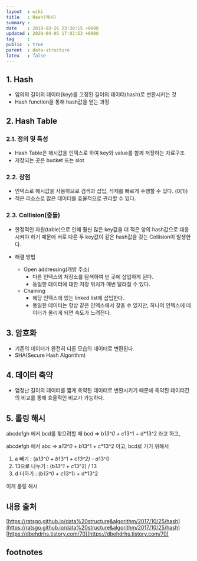 ```yaml
---
layout  : wiki
title   : Hash(해시)
summary : 
date    : 2019-03-26 23:30:15 +0900
updated : 2020-04-05 17:03:53 +0900
tag     : 
public  : true
parent  : data-structure
latex   : false
---
```


## 1. Hash
- 임의의 길이의 데이터(key)를 고정된 길이의 데이터(hash)로 변환시키는 것
- Hash function을 통해 hash값을 얻는 과정

## 2. Hash Table

### 2.1. 정의 및 특성
- Hash Table은 해시값을 인덱스로 하여 key와 value를 함께 저장하는 자료구조 
- 저장되는 곳은 bucket 또는 slot

### 2.2. 장점
- 인덱스로 해시값을 사용하므로 검색과 삽입, 삭제를 빠르게 수행할 수 있다. (0(1))
- 적은 리소스로 많은 데이터를 효율적으로 관리할 수 있다.

### 2.3. Collision(충돌)
- 한정적인 자원(table)으로 인해 훨씬 많은 key값을 더 적은 양의 hash값으로 대응시켜야 하기 때문에 서로 다른 두 key값이 같은 hash값을 갖는 Collision이 발생한다.

- 해결 방법
	- Open addressing(개방 주소)
		- 다른 인덱스의 저장소를 탐색하여 빈 곳에 삽입하게 된다.
		- 동일한 데이터에 대한 저장 위치가 매번 달라질 수 있다.
	- Chaining
		- 해당 인덱스에 있는 linked list에 삽입한다.
		- 동일한 데이터는 항상 같은 인덱스에서 찾을 수 있지만, 하나의 인덱스에 데이터가 몰리게 되면 속도가 느려진다.

## 3. 암호화
- 기존의 데이터가 완전히 다른 모습의 데이터로 변환된다.
- SHA(Secure Hash Algorithm)

## 4. 데이터 축약
- 엄청난 길이의 데이터를 짧게 축약된 데이터로 변환시키기 때문에 축약된 데이터간의 비교를 통해 효율적인 비교가 가능하다.


## 5. 롤링 해시

abcdefgh 에서 bcd를 찾으려할 때
bcd => b*13^0 + c*13^1 + d*13^2 라고 하고,

abcdefgh 에서 abc => a*13^0 + b*13^1 + c*13^2 이고,
bcd로 가기 위해서
1. a 빼기 : (a*13^0 + b*13^1 + c*13^2) - a*13^0
2. 13으로 나누기 : (b*13^1 + c*13^2) / 13
3. d 더하기 : (b*13^0 + c*13^1) + d*13^2

이게 롤링 해시

## 내용 출처
[https://ratsgo.github.io/data%20structure&algorithm/2017/10/25/hash](https://ratsgo.github.io/data%20structure&algorithm/2017/10/25/hash)   
[https://dbehdrhs.tistory.com/70](https://dbehdrhs.tistory.com/70)

## footnotes

